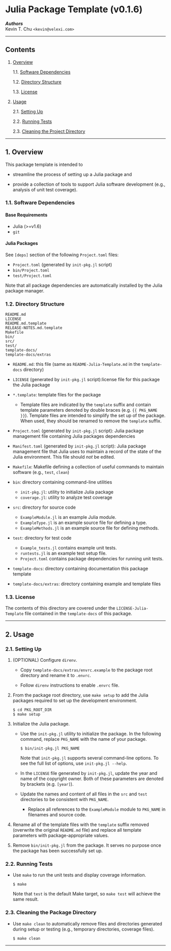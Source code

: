 Julia Package Template (v0.1.6)
===============================

___Authors___  
Kevin T. Chu `<kevin@velexi.com>`

------------------------------------------------------------------------------

Contents
--------

1. [Overview][#1]

    1.1. [Software Dependencies][#1.1]

    1.2. [Directory Structure][#1.2]

    1.3. [License][#1.3]

2. [Usage][#2]

    2.1. [Setting Up][#2.1]

    2.2. [Running Tests][#2.2]

    2.3. [Cleaning the Project Directory][#2.3]

------------------------------------------------------------------------------

## 1. Overview

This package template is intended to

* streamline the process of setting up a Julia package and

* provide a collection of tools to support Julia software development (e.g.,
  analysis of unit test coverage).

### 1.1. Software Dependencies

#### Base Requirements

* Julia (>=v1.6)
* `git`

#### Julia Packages ####

See `[deps]` section of the following `Project.toml` files:

* `Project.toml` (generated by `init-pkg.jl` script)
* `bin/Project.toml`
* `test/Project.toml`

Note that all package dependencies are automatically installed by the Julia
package manager.

### 1.2. Directory Structure

    README.md
    LICENSE
    README.md.template
    RELEASE-NOTES.md.template
    Makefile
    bin/
    src/
    test/
    template-docs/
    template-docs/extras

* `README.md`: this file (same as `README-Julia-Template.md` in the
  `template-docs` directory)

* `LICENSE` (generated by `init-pkg.jl` script):license file for this package
  the Julia package

* `*.template`: template files for the package

    * Template files are indicated by the `template` suffix and contain
      template parameters denoted by double braces (e.g. `{{ PKG_NAME }}`).
      Template files are intended to simplify the set up of the package. When
      used, they should be renamed to remove the `template` suffix.

* `Project.toml` (generated by `init-pkg.jl` script): Julia package management
  file containing Julia packages dependencies

* `Manifest.toml` (generated by `init-pkg.jl` script): Julia package management
  file that Julia uses to maintain a record of the state of the Julia
  environment. This file should _not_ be edited.

* `Makefile`: Makefile defining a collection of useful commands to maintain
  software (e.g., `test`, `clean`)

* `bin`: directory containing command-line utilities

    * `init-pkg.jl`: utility to initialize Julia package
    * `coverage.jl`: utility to analyze test coverage

* `src`: directory for source code

    * `ExampleModule.jl` is an example Julia module.
    * `ExampleType.jl` is an example source file for defining a type.
    * `ExampleMethods.jl` is an example source file for defining methods.

* `test`: directory for test code

    * `Example_tests.jl` contains example unit tests.
    * `runtests.jl` is an example test setup file.
    * `Project.toml` contains package dependencies for running unit tests.

* `template-docs`: directory containing documentation this package template

* `template-docs/extras`: directory containing example and template files

### 1.3. License

The contents of this directory are covered under the `LICENSE-Julia-Template`
file contained in the `template-docs` of this package.

------------------------------------------------------------------------------

## 2. Usage

### 2.1. Setting Up

1. (OPTIONAL) Configure `direnv`.

    * Copy `template-docs/extras/envrc.example` to the package root directory
      and rename it to `.envrc`.

    * Follow `direnv` instructions to enable `.envrc` file.

2. From the package root directory, use `make setup` to add the Julia packages
   required to set up the development environment.

   ```shell
   $ cd PKG_ROOT_DIR
   $ make setup
   ```

3. Initialize the Julia package.

    * Use the `init-pkg.jl` utility to initialize the package. In the
      following command, replace `PKG_NAME` with the name of your package.

      ```shell
      $ bin/init-pkg.jl PKG_NAME
      ```

      Note that `init-pkg.jl` supports several command-line options. To see the
      full list of options, use `init-pkg.jl --help`.

    * In the `LICENSE` file generated by `init-pkg.jl`, update the year and
      name of the copyright owner. Both of these parameters are denoted by
      brackets (e.g. `[year]`).

    * Update the names and content of all files in the `src` and `test`
      directories to be consistent with `PKG_NAME`.

      * Replace all references to the `ExampleModule` module to `PKG_NAME`
        in filenames and source code.

4. Rename all of the template files with the `template` suffix removed
   (overwrite the original `README.md` file) and replace all template
   parameters with package-appropriate values.

5. Remove `bin/init-pkg.jl` from the package. It serves no purpose once the
   package has been successfully set up.

### 2.2. Running Tests

* Use `make` to run the unit tests and display coverage information.

  ```shell
  $ make
  ```

  Note that `test` is the default Make target, so `make test` will achieve the
  same result.

### 2.3. Cleaning the Package Directory

* Use `make clean` to automatically remove files and directories generated
  during setup or testing (e.g., temporary directories, coverage files).

  ```shell
  $ make clean
  ```

------------------------------------------------------------------------------

[-----------------------------INTERNAL LINKS-----------------------------]: #

[#1]: #1-overview
[#1.1]: #11-software-dependencies
[#1.2]: #12-directory-structure
[#1.3]: #13-license

[#2]: #2-usage
[#2.1]: #21-setting-up
[#2.2]: #22-running-tests
[#2.3]: #23-cleaning-the-package-directory

[#3]: #3-references
